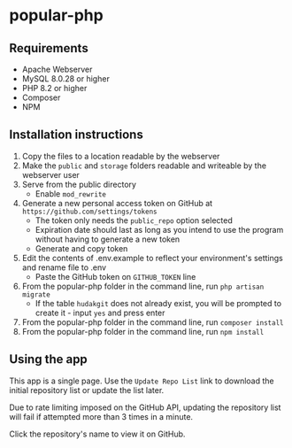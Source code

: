 # popular-php

## Requirements
- Apache Webserver
- MySQL 8.0.28 or higher
- PHP 8.2 or higher
- Composer
- NPM

## Installation instructions
1. Copy the files to a location readable by the webserver
2. Make the `public` and `storage` folders readable and writeable by the webserver user
3. Serve from the public directory
    - Enable `mod_rewrite`
4. Generate a new personal access token on GitHub at `https://github.com/settings/tokens`
    - The token only needs the `public_repo` option selected
    - Expiration date should last as long as you intend to use the program without having to generate a new token
    - Generate and copy token
5. Edit the contents of .env.example to reflect your environment's settings and rename file to .env
    - Paste the GitHub token on `GITHUB_TOKEN` line
6. From the popular-php folder in the command line, run `php artisan migrate`
    - If the table `hudakgit` does not already exist, you will be prompted to create it - input `yes` and press enter
7. From the popular-php folder in the command line, run `composer install`
8. From the popular-php folder in the command line, run `npm install`

## Using the app
This app is a single page. Use the `Update Repo List` link to download the initial repository list or update the list later.

Due to rate limiting imposed on the GitHub API, updating the repository list will fail if attempted more than 3 times in a minute.

Click the repository's name to view it on GitHub.